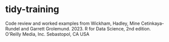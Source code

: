 # tidy-training

Code review and worked examples from Wickham, Hadley, Mine Cetinkaya-Rundel
and Garrett Grolemund. 2023. R for Data Science, 2nd edition. 
O'Reilly Media, Inc. Sebastopol, CA USA
